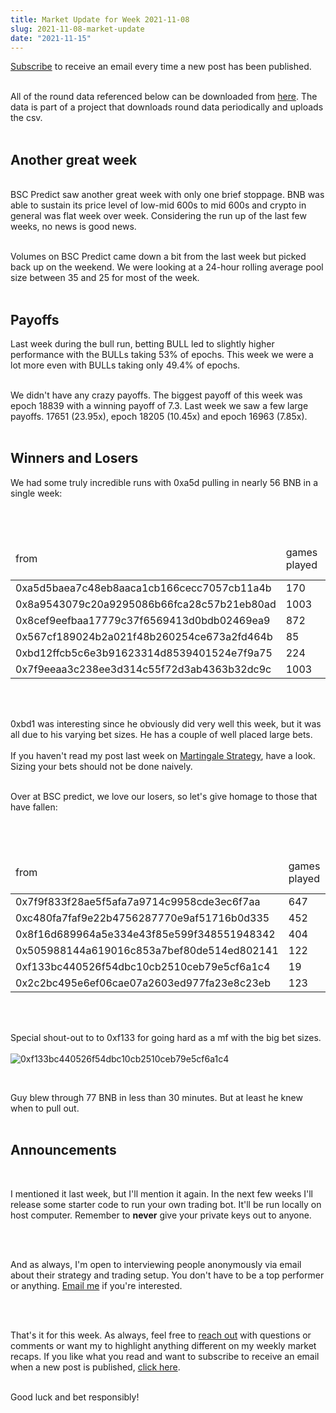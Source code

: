 ```yaml
---
title: Market Update for Week 2021-11-08
slug: 2021-11-08-market-update
date: "2021-11-15"
---
```


<a class="underline" href="https://forms.zohopublic.com/contact631/form/BSCPredictMailingList/formperma/FfjprXQKPkAZNTCcpdNfWQfMlHQvkuBkPvEldZqsUWs">Subscribe</a> to receive an email every time a new post has been published.

<br/>
All of the round data referenced below can be downloaded from <a class="underline" href="https://github.com/bsc-predict/bsc-predict-updater/tree/master/data/v2/main">here</a>. The data is part of a project that downloads round data periodically and uploads the csv.
<br/><br/>


<h2 class="text-2xl underline">Another great week</h2>

<br/>BSC Predict saw another great week with only one brief stoppage. BNB was able to sustain its price level of low-mid 600s to mid 600s and crypto in general was flat week over week. Considering the run up of the last few weeks, no news is good news.
<br/><br/>

Volumes on BSC Predict came down a bit from the last week but picked back up on the weekend. We were looking at a 24-hour rolling average pool size between 35 and 25 for most of the week.
<br/><br/>

<h2 class="text-2xl underline">Payoffs</h2>

Last week during the bull run, betting BULL led to slightly higher performance with the BULLs taking 53% of epochs. This week we were a lot more even with BULLs taking only 49.4% of epochs.
<br/><br/>

We didn't have any crazy payoffs. The biggest payoff of this week was epoch 18839 with a winning payoff of 7.3. Last week we saw a few large payoffs. 17651 (23.95x), epoch 18205 (10.45x) and epoch 16963 (7.85x).
<br/><br/>


<h2 class="text-2xl underline">Winners and Losers</h2>

We  had some truly incredible runs with 0xa5d pulling in nearly 56 BNB in a single week:

<br/><br/>
<table class="table w-screen">
  <thead>
    <tr><td>from</td><td>games played</td><td>won</td><td>won USD</td><td>Winnings Even Money</td><td>Average bet size</td></tr>
  </thead>

  <tbody>
    <tr><td>0xa5d5baea7c48eb8aaca1cb166cecc7057cb11a4b</td><td>170</td><td>55.95</td>	<td>36,368</td>	<td>24.42</td>  <td>1.74</td></tr>
    <tr><td>0x8a9543079c20a9295086b66fca28c57b21eb80ad</td><td>1003</td><td>44.67</td>	<td>29,037</td>	<td>46.63</td><td>0.60</td></tr>
    <tr><td>0x8cef9eefbaa17779c37f6569413d0bdb02469ea9</td><td>872</td><td>42.74</td>	<td>27,781</td>	<td>71.38</td>  <td>0.35</td></tr>
    <tr><td>0x567cf189024b2a021f48b260254ce673a2fd464b</td><td>85</td><td>41.30</td>	<td>26,850</td>	<td>34.41</td>  <td>1.18</td></tr>
    <tr><td>0xbd12ffcb5c6e3b91623314d8539401524e7f9a75</td><td>224</td><td>41.00</td>	<td>26,650</td>	<td>-3.87</td>  <td>2.04</td></tr>
    <tr><td>0x7f9eeaa3c238ee3d314c55f72d3ab4363b32dc9c</td><td>1003</td><td>38.55</td>	<td>25,059</td>	<td>51.63</td><td>0.40</td></tr>
  </tbody>
</table>

<br/><br/>

0xbd1 was interesting since he obviously did very well this week, but it was all due to his varying bet sizes. He has a couple of well placed large bets.
<br/><br/>If you haven't read my post last week on <a class="underline" href="https://www.bscpredict.com/blog/strategy-martingale">Martingale Strategy</a>, have a look. Sizing your bets should not be done naively.
<br/><br/>

Over at BSC predict, we love our losers, so let's give homage to those that have fallen:

<br/><br/>

<table class="table w-screen">
  <thead>
    <tr><td>from</td><td>games played</td><td>won</td><td>won USD</td><td>Winnings Even Money</td><td>Average bet size</td></tr>
  </thead>

  <tbody>
    <tr><td>0x7f9f833f28ae5f5afa7a9714c9958cde3ec6f7aa</td><td>647</td>	<td>-207.39</td><td>-134,805.10</td><td>-77.08</td><td>2.14</td></tr>
    <tr><td>0xc480fa7faf9e22b4756287770e9af51716b0d335</td><td>452</td>	<td>-140.71</td><td>-91,463.58</td>	<td>-42.72</td><td>2.39</td></tr>
    <tr><td>0x8f16d689964a5e334e43f85e599f348551948342</td><td>404</td>	<td>-133.01</td><td>-86,460.67</td>	<td>-12.42</td><td>5.96</td></tr>
    <tr><td>0x505988144a619016c853a7bef80de514ed802141</td><td>122</td>	<td>-132.66</td><td>-86,230.04</td>	<td>-10.35</td><td>5.33</td></tr>
    <tr><td>0xf133bc440526f54dbc10cb2510ceb79e5cf6a1c4</td><td>19</td>	<td>-72.67</td><td> -47,241.58</td>	<td>-4.45</td><td> 16.75</td></tr>
    <tr><td>0x2c2bc495e6ef06cae07a2603ed977fa23e8c23eb</td><td>123</td>	<td>-69.11</td><td> -44.925.38</td>	<td>-4.72</td><td> 7.57</td></tr>
  </tbody>
</table>

<br/><br/>

Special shout-out to to 0xf133 for going hard as a mf with the big bet sizes.
<br/><br/>
<img src="https://i.imgur.com/z2ACTFO.png" alt="0xf133bc440526f54dbc10cb2510ceb79e5cf6a1c4">

<br/>

Guy blew through 77 BNB in less than 30 minutes. But at least he knew when to pull out.
<br/><br/>


<h2 class="text-2xl underline">Announcements</h2>
<br/>

I mentioned it last week, but I'll mention it again. In the next few weeks I'll release some starter code to run your own trading bot. It'll be run locally on host computer. Remember to <strong>never</strong> give your private keys out to anyone.


<br/><br/>

And as always, I'm open to interviewing people anonymously via email about their strategy and trading setup. You don't have to be a top performer or anything. <a class="underline" href="mailto:contact@bscpredict.com">Email me</a> if you're interested.

<br/><br/>

That's it for this week. As always, feel free to <a class="underline" href="mailto:contact@bscpredict.com">reach out</a> with questions or comments or want my to highlight anything different on my weekly market recaps. If you like what you read and want to subscribe to receive an email when a new post is published, <a class="underline" href="https://forms.zoho.com/contact631/form/BSCPredictMailingList">click here</a>.
<br/><br/>

Good luck and bet responsibly!
